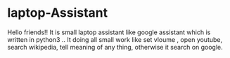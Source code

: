 # laptop-Assistant
Hello friends!! It is small laptop assistant like google assistant which is written in python3 .. It doing all small work like set vloume , open youtube, search wikipedia, tell meaning of any thing, otherwise it search on google. 
